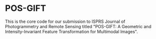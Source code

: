 # POS-GIFT
This is the core code for our submission to ISPRS Journal of Photogrammetry and Remote Sensing titled "POS-GIFT: A Geometric and Intensity-Invariant Feature Transformation for Multimodal Images".
